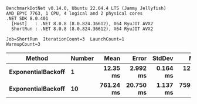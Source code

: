 ```

BenchmarkDotNet v0.14.0, Ubuntu 22.04.4 LTS (Jammy Jellyfish)
AMD EPYC 7763, 1 CPU, 4 logical and 2 physical cores
.NET SDK 8.0.401
  [Host]   : .NET 8.0.8 (8.0.824.36612), X64 RyuJIT AVX2
  ShortRun : .NET 8.0.8 (8.0.824.36612), X64 RyuJIT AVX2

Job=ShortRun  IterationCount=3  LaunchCount=1  
WarmupCount=3  

```
| Method             | Number | Mean      | Error     | StdDev   | Min       | Max       | Allocated |
|------------------- |------- |----------:|----------:|---------:|----------:|----------:|----------:|
| **ExponentialBackoff** | **1**      |  **12.35 ms** |  **2.992 ms** | **0.164 ms** |  **12.16 ms** |  **12.45 ms** |     **520 B** |
| **ExponentialBackoff** | **10**     | **761.24 ms** | **20.750 ms** | **1.137 ms** | **759.92 ms** | **761.89 ms** |    **4120 B** |
